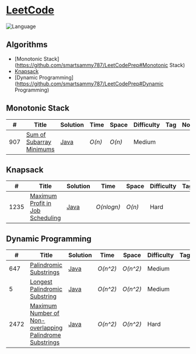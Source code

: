 # [LeetCode](https://leetcode.com/problemset/all/)

![Language](https://img.shields.io/badge/language-Java%20%2F%20Javascript-blue.svg)&nbsp;

## Algorithms

* [Monotonic Stack](https://github.com/smartsammy787/LeetCodePrep#Monotonic Stack)
* [Knapsack](https://github.com/smartsammy787/LeetCodePrep#KnapSack)
* [Dynamic Programming](https://github.com/smartsammy787/LeetCodePrep#Dynamic Programming)


## Monotonic Stack
|  #  | Title           |  Solution       |  Time           | Space           | Difficulty    | Tag          | Note| 
|-----|---------------- | --------------- | --------------- | --------------- | ------------- |--------------|-----|
907 | [Sum of Subarray Minimums](https://leetcode.com/problems/sum-of-subarray-minimums/) | [Java](./LeetCodeInterviewPrep/src/MonotonicStack/SumOfSubArrayMins.java) | _O(n)_ | _O(n)_ | Medium ||


## Knapsack
|  #  | Title           |  Solution       |  Time           | Space           | Difficulty    | Tag          | Note| 
|-----|---------------- | --------------- | --------------- | --------------- | ------------- |--------------|-----|
1235 | [Maximum Profit in Job Scheduling](https://leetcode.com/problems/maximum-profit-in-job-scheduling/) | [Java](./LeetCodeInterviewPrep/src/knapsack/MaxProfitJobScheduling.java) | _O(nlogn)_ | _O(n)_ | Hard ||


## Dynamic Programming
|  #  | Title           |  Solution       |  Time           | Space           | Difficulty    | Tag          | Note| 
|-----|---------------- | --------------- | --------------- | --------------- | ------------- |--------------|-----|
647 | [Palindromic Substrings](https://leetcode.com/problems/palindromic-substrings/) | [Java](./LeetCodeInterviewPrep/src/MonotonicStack/SumOfSubArrayMins.java) | _O(n^2)_ | _O(n^2)_ | Medium ||
5 | [Longest Palindromic Substring](https://leetcode.com/problems/longest-palindromic-substring/) | [Java](./LeetCodeInterviewPrep/src/MonotonicStack/SumOfSubArrayMins.java) | _O(n^2)_ | _O(n^2)_ | Medium ||
2472 | [Maximum Number of Non-overlapping Palindrome Substrings](https://leetcode.com/problems/maximum-number-of-non-overlapping-palindrome-substrings/) | [Java](./LeetCodeInterviewPrep/src/MonotonicStack/SumOfSubArrayMins.java) | _O(n^2)_ | _O(n^2)_ | Hard ||

 
